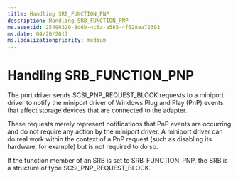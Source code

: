 ```yaml
---
title: Handling SRB_FUNCTION_PNP
description: Handling SRB_FUNCTION_PNP
ms.assetid: 25490320-8d6b-4c5a-a585-4f628ea72393
ms.date: 04/20/2017
ms.localizationpriority: medium
---
```


# Handling SRB\_FUNCTION\_PNP


The port driver sends SCSI\_PNP\_REQUEST\_BLOCK requests to a miniport driver to notify the miniport driver of Windows Plug and Play (PnP) events that affect storage devices that are connected to the adapter.

These requests merely represent notifications that PnP events are occurring and do not require any action by the miniport driver. A miniport driver can do real work within the context of a PnP request (such as disabling its hardware, for example) but is not required to do so.

If the function member of an SRB is set to SRB\_FUNCTION\_PNP, the SRB is a structure of type SCSI\_PNP\_REQUEST\_BLOCK.

 

 




